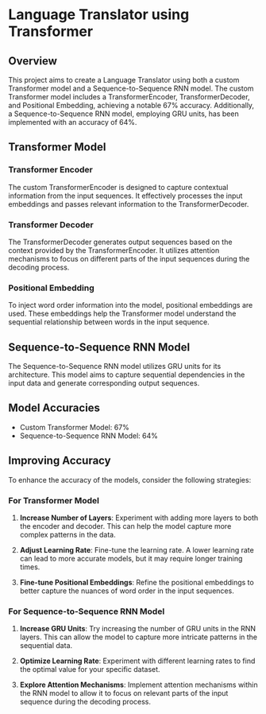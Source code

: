 # Language Translator using Transformer

## Overview

This project aims to create a Language Translator using both a custom Transformer model and a Sequence-to-Sequence RNN model. The custom Transformer model includes a TransformerEncoder, TransformerDecoder, and Positional Embedding, achieving a notable 67% accuracy. Additionally, a Sequence-to-Sequence RNN model, employing GRU units, has been implemented with an accuracy of 64%.

## Transformer Model

### Transformer Encoder

The custom TransformerEncoder is designed to capture contextual information from the input sequences. It effectively processes the input embeddings and passes relevant information to the TransformerDecoder.

### Transformer Decoder

The TransformerDecoder generates output sequences based on the context provided by the TransformerEncoder. It utilizes attention mechanisms to focus on different parts of the input sequences during the decoding process.

### Positional Embedding

To inject word order information into the model, positional embeddings are used. These embeddings help the Transformer model understand the sequential relationship between words in the input sequence.

## Sequence-to-Sequence RNN Model

The Sequence-to-Sequence RNN model utilizes GRU units for its architecture. This model aims to capture sequential dependencies in the input data and generate corresponding output sequences.

## Model Accuracies

- Custom Transformer Model: 67%
- Sequence-to-Sequence RNN Model: 64%

## Improving Accuracy

To enhance the accuracy of the models, consider the following strategies:

### For Transformer Model

1. **Increase Number of Layers**: Experiment with adding more layers to both the encoder and decoder. This can help the model capture more complex patterns in the data.

2. **Adjust Learning Rate**: Fine-tune the learning rate. A lower learning rate can lead to more accurate models, but it may require longer training times.

3. **Fine-tune Positional Embeddings**: Refine the positional embeddings to better capture the nuances of word order in the input sequences.

### For Sequence-to-Sequence RNN Model

1. **Increase GRU Units**: Try increasing the number of GRU units in the RNN layers. This can allow the model to capture more intricate patterns in the sequential data.

2. **Optimize Learning Rate**: Experiment with different learning rates to find the optimal value for your specific dataset.

3. **Explore Attention Mechanisms**: Implement attention mechanisms within the RNN model to allow it to focus on relevant parts of the input sequence during the decoding process.
